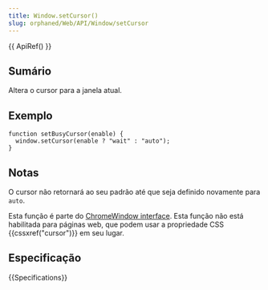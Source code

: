 ```yaml
---
title: Window.setCursor()
slug: orphaned/Web/API/Window/setCursor
---
```


{{ ApiRef() }}

## Sumário

Altera o cursor para a janela atual.

## Exemplo

```
function setBusyCursor(enable) {
  window.setCursor(enable ? "wait" : "auto");
}
```

## Notas

O cursor não retornará ao seu padrão até que seja definido novamente para `auto`.

Esta função é parte do [ChromeWindow interface](/pt-BR/docs/XPCOM_Interface_Reference/nsIDOMChromeWindow). Esta função não está habilitada para páginas web, que podem usar a propriedade CSS {{cssxref("cursor")}} em seu lugar.

## Especificação

{{Specifications}}
